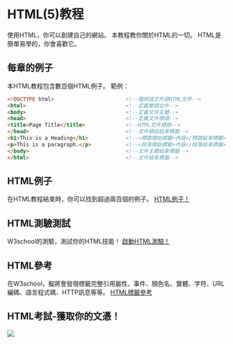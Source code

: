 # HTML(5)教程
使用HTML，你可以創建自己的網站。
本教程教你關於HTML的一切。
HTML是簡單易學的，你會喜歡它。

## 每章的例子
本HTML教程包含數百個HTML例子。
範例：
```html
<!DOCTYPE html>                       <!--聲明這文件是HTML文件-->
<html>                                <!--定義整個文件-->
<body>                                <!--定義文件主體-->
<head>                                <!--定義文件標頭-->
<title>Page Title</title>             <!--HTML文件標題-->
</head>                               <!--文件標投結束標籤-->
<h1>This is a Heading</h1>            <!--<標題開始標籤>內容</標題結束標籤>-->
<p>This is a paragraph.</p>           <!--<段落開始標籤>內容</段落結束標籤>-->
</body>                               <!--文件主體結束標籤-->
</html>                               <!--文件結束標籤-->
```

## HTML例子
在HTML教程結束時，你可以找到超過兩百個的例子。
[HTML例子！](http://www.w3schools.com/html/html_examples.asp)

## HTML測驗測試
W3school的測驗，測試你的HTML技能！
[啟動HTML測驗！](http://www.w3schools.com/html/html_quiz.asp)

## HTML參考
在W3school，擬將會發現標籤完整引用屬性、事件、顏色名、實體、字符、URL編碼、語言程式碼、HTTP訊息等等。
[HTML標籤參考](http://www.w3schools.com/tags/default.asp)

## HTML考試-獲取你的文憑！
[![](http://www.w3schools.com/images/w3cert.gif)](http://www.w3schools.com/cert/default.asp)
